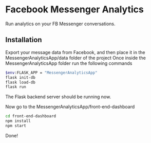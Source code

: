# Facebook Messenger Analytics

Run analytics on your FB Messenger conversations. 

## Installation

Export your message data from Facebook, and then place it in the MessengerAnalyticsApp/data folder of the project
Once inside the MessengerAnalyticsApp folder run the following commands
```sh
$env:FLASK_APP = "MessengerAnalyticsApp"
flask init-db
flask load-db
flask run
```
The Flask backend server should be running now.

Now go to the MessengerAnalyticsApp/front-end-dashboard
```sh
cd front-end-dashboard
npm install
npm start
```
Done!

